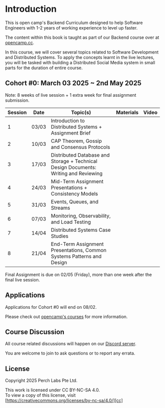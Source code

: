# Introduction

This is open camp's Backend Curriculum designed to help Software Engineers with
1-2 years of working experience to level up faster.

The content within this book is taught as part of our Backend course over at [opencamp.cc][oc].

In this course, we will cover several topics related to Software Development and
Distributed Systems. To apply the concepts learnt in the live lectures, you will
be tasked with building a Distributed Social Media system in small parts for the
duration of entire course.

## Cohort #0: March 03 2025 ~ 2nd May 2025

Note: 8 weeks of live session + 1 extra week for final assignment submission.

| Session  | Date | Topic(s)   | Materials | Video   |
| -------- | ------------ | ------- | -------   | ------- |
| 1        | 03/03        | Introduction to Distributed Systems + Assignment Brief | | |
| 2        | 10/03        | CAP Theorem, Gossip and Consensus Protocols   | | |
| 3        | 17/03        | Distributed Database and Storage + Technical Design Documents: Writing and Reviewing | | |
| 4        | 24/03        | Mid-Term Assignment Presentations + Consistency Models| | |
| 5        | 31/03        | Events, Queues, and Streams                   | | |
| 6        | 07/03        | Monitoring, Observability, and Load Testing        | | |
| 7        | 14/04        | Distributed Systems Case Studies              | | |
| 8        | 21/04        | End-Term Assignment Presentations, Common Systems Patterns and Design   | | |

Final Assignment is due on 02/05 (Friday), more than one week after the final live session.

## Applications

Applications for Cohort #0 will end on 08/02.

Please check out [opencamp's courses][occourses] for more information.


## Course Discussion

All course related discussions will happen on our [Discord server][dc].

You are welcome to join to ask questions or to report any errata.

## License

Copyright 2025 Perch Labs Pte Ltd.

This work is licensed under CC BY-NC-SA 4.0.<br/>
To view a copy of this license, visit [https://creativecommons.org/licenses/by-nc-sa/4.0/][cc]


[oc]: https://opencamp.cc
[cc]: https://creativecommons.org/licenses/by-nc-sa/4.0/
[occourses]: https://opencamp.cc/courses
[dc]: https://discord.gg/cXQsaRq8nr